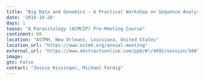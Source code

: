```yaml
---
title: "Big Data and Genomics - A Practical Workshop on Sequence Analysis in Parasitology "
date: '2018-10-28'
days: 1
tease: "A Parasitology (ACMCIP) Pre-Meeting Course"
continent: NA
location: "ASTMH, New Orleans, Louisiana, United States"
location_url: "https://www.astmh.org/annual-meeting"
external_url: "https://www.abstractsonline.com/pp8/#!/4692/session/580"
image: 
gtn: False
contact: "Jessie Kissinger, Michael Ferdig"
---
```

